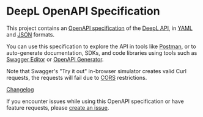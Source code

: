 # DeepL OpenAPI Specification

This project contains an [OpenAPI specification][openapi-specification] of the
[DeepL API][deepl-api], in [YAML](openapi.yaml) and [JSON](openapi.json)
formats.

You can use this specification to explore the API in tools like
[Postman][postman], or to auto-generate documentation, SDKs, and code libraries
using tools such as [Swagger Editor][swagger-editor] or
[OpenAPI Generator][openapi-generator].

Note that Swagger's "Try it out" in-browser simulator creates valid Curl
requests, the requests will fail due to [CORS][cors-docs] restrictions.

[Changelog](CHANGELOG.md)

If you encounter issues while using this OpenAPI specification or have feature
requests, please [create an issue][issues].

[deepl-api]: https://www.deepl.com/pro-api

[issues]: https://github.com/DeepLcom/openapi/issues

[openapi-specification]: https://openapis.org/

[openapi-generator]: https://openapi-generator.tech/

[postman]: https://www.postman.com/

[swagger-editor]: https://editor.swagger.io/?url=https://raw.githubusercontent.com/DeepLcom/openapi/main/openapi.yaml

[cors-docs]: https://developer.mozilla.org/en-US/docs/Web/HTTP/CORS
